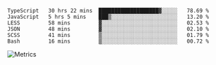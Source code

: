 <!--START_SECTION:waka-->

```text
TypeScript   30 hrs 22 mins  ███████████████████▓░░░░░   78.69 %
JavaScript   5 hrs 5 mins    ███▒░░░░░░░░░░░░░░░░░░░░░   13.20 %
LESS         58 mins         ▓░░░░░░░░░░░░░░░░░░░░░░░░   02.53 %
JSON         48 mins         ▓░░░░░░░░░░░░░░░░░░░░░░░░   02.10 %
SCSS         41 mins         ▒░░░░░░░░░░░░░░░░░░░░░░░░   01.79 %
Bash         16 mins         ▒░░░░░░░░░░░░░░░░░░░░░░░░   00.72 %
```

<!--END_SECTION:waka-->

![Metrics](https://metrics.lecoq.io/TachibanaKimika?template=classic&base.activity=0&base.community=0&base.repositories=0&languages=1&isocalendar=1&isocalendar.duration=half-year&languages.limit=8&languages.sections=most-used&languages.colors=github&languages.threshold=0%25&languages.indepth=false&languages.recent.load=300&languages.recent.days=14&config.timezone=Asia%2FShanghai)
